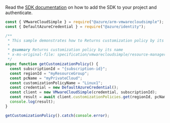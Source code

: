 Read the [SDK documentation](https://github.com/Azure/azure-sdk-for-js/blob/%40azure%2Farm-vmwarecloudsimple_3.0.0/sdk/vmwarecloudsimple/arm-vmwarecloudsimple/README.md) on how to add the SDK to your project and authenticate.

```javascript
const { VMwareCloudSimple } = require("@azure/arm-vmwarecloudsimple");
const { DefaultAzureCredential } = require("@azure/identity");

/**
 * This sample demonstrates how to Returns customization policy by its name
 *
 * @summary Returns customization policy by its name
 * x-ms-original-file: specification/vmwarecloudsimple/resource-manager/Microsoft.VMwareCloudSimple/stable/2019-04-01/examples/GetCustomizationPolicy.json
 */
async function getCustomizationPolicy() {
  const subscriptionId = "{subscription-id}";
  const regionId = "myResourceGroup";
  const pcName = "myPrivateCloud";
  const customizationPolicyName = "Linux1";
  const credential = new DefaultAzureCredential();
  const client = new VMwareCloudSimple(credential, subscriptionId);
  const result = await client.customizationPolicies.get(regionId, pcName, customizationPolicyName);
  console.log(result);
}

getCustomizationPolicy().catch(console.error);
```
